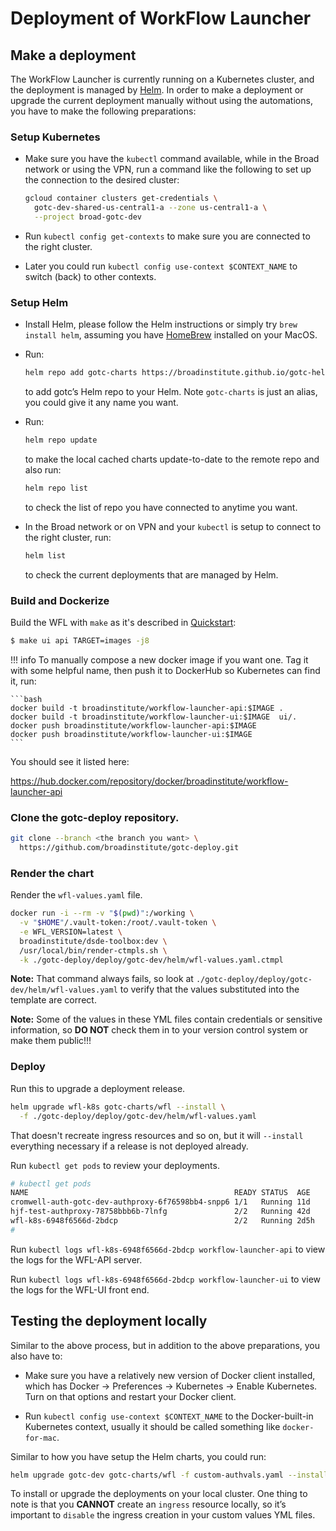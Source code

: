 # Deployment of WorkFlow Launcher

## Make a deployment

The WorkFlow Launcher is currently running on a Kubernetes cluster,
and the deployment is managed by [Helm](https://helm.sh/docs/intro/install/).
In order to make a deployment or upgrade the current deployment manually without
using the automations, you have to make the following preparations:

### Setup Kubernetes

- Make sure you have the `kubectl` command available,
  while in the Broad network or using the VPN,
  run a command like the following
  to set up the connection to the desired cluster:

  ```bash
  gcloud container clusters get-credentials \
    gotc-dev-shared-us-central1-a --zone us-central1-a \
    --project broad-gotc-dev
  ```

- Run `kubectl config get-contexts` to make sure you are connected
  to the right cluster.

- Later you could run `kubectl config use-context $CONTEXT_NAME`
  to switch (back) to other contexts.

### Setup Helm

- Install Helm,
  please follow the Helm instructions
  or simply try `brew install helm`,
  assuming you have [HomeBrew](https://brew.sh/)
  installed on your MacOS.

- Run:

  ```bash
  helm repo add gotc-charts https://broadinstitute.github.io/gotc-helm-repo/
  ```
  to add gotc’s Helm repo to your Helm.
  Note `gotc-charts` is just an alias, you could give it any name you want.

- Run:

  ```bash
  helm repo update
  ```
  to make the local cached charts update-to-date
  to the remote repo and also run:

  ```bash
  helm repo list
  ```
  to check the list of repo you have connected to anytime you want.

- In the Broad network or on VPN and your `kubectl`
  is setup to connect to the right cluster,  run:

  ```bash
  helm list
  ```
  to check the current deployments that are managed by Helm.

### Build and Dockerize

Build the WFL with `make` as it's described in [Quickstart](/docs/md/README.md):

```bash
$ make ui api TARGET=images -j8
```

!!! info
    To manually compose a new docker image if you want one.
    Tag it with some helpful name,
    then push it to DockerHub
    so Kubernetes can find it, run:

    ```bash
    docker build -t broadinstitute/workflow-launcher-api:$IMAGE .
    docker build -t broadinstitute/workflow-launcher-ui:$IMAGE  ui/.
    docker push broadinstitute/workflow-launcher-api:$IMAGE
    docker push broadinstitute/workflow-launcher-ui:$IMAGE
    ```

You should see it listed here:

https://hub.docker.com/repository/docker/broadinstitute/workflow-launcher-api

### Clone the gotc-deploy repository.

``` bash
git clone --branch <the branch you want> \
  https://github.com/broadinstitute/gotc-deploy.git
```

### Render the chart

Render the `wfl-values.yaml` file.

``` bash
docker run -i --rm -v "$(pwd)":/working \
  -v "$HOME"/.vault-token:/root/.vault-token \
  -e WFL_VERSION=latest \
  broadinstitute/dsde-toolbox:dev \
  /usr/local/bin/render-ctmpls.sh \
  -k ./gotc-deploy/deploy/gotc-dev/helm/wfl-values.yaml.ctmpl
```

**Note:**
That command always fails,
so look at `./gotc-deploy/deploy/gotc-dev/helm/wfl-values.yaml`
to verify that the values
substituted into the template are correct.

**Note:**
Some of the values in these YML files
contain credentials or sensitive information,
so **DO NOT** check them in
to your version control system
or make them public!!!

### Deploy

Run this to upgrade a deployment release.

```bash
helm upgrade wfl-k8s gotc-charts/wfl --install \
  -f ./gotc-deploy/deploy/gotc-dev/helm/wfl-values.yaml
```

That doesn't recreate ingress resources and so on,
but it will `--install` everything necessary
if a release is not deployed already.

Run `kubectl get pods` to review your deployments.

``` bash
# kubectl get pods
NAME                                              READY STATUS  AGE
cromwell-auth-gotc-dev-authproxy-6f76598bb4-snpp6 1/1   Running 11d
hjf-test-authproxy-78758bbb6b-7lnfg               2/2   Running 42d
wfl-k8s-6948f6566d-2bdcp                          2/2   Running 2d5h
#
```

Run `kubectl logs wfl-k8s-6948f6566d-2bdcp workflow-launcher-api`
to view the logs for the WFL-API server.

Run `kubectl logs wfl-k8s-6948f6566d-2bdcp workflow-launcher-ui`
to view the logs for the WFL-UI front end.

[//]: # (tbl stopped fixing stuff here.)

## Testing the deployment locally

Similar to the above process,
but in addition to the above preparations,
you also have to:

- Make sure you have a relatively new version of Docker client installed,
  which has Docker -> Preferences -> Kubernetes -> Enable Kubernetes.
  Turn on that options and restart your Docker client.

- Run `kubectl config use-context $CONTEXT_NAME`
  to the Docker-built-in Kubernetes context,
  usually it should be called something like `docker-for-mac`.

Similar to how you have setup the Helm charts, you could run:

```bash
helm upgrade gotc-dev gotc-charts/wfl -f custom-authvals.yaml --install
```

To install or upgrade the deployments on your local cluster.
One thing to note is that you **CANNOT** create
an `ingress` resource locally,
so it’s important to `disable` the ingress creation
in your custom values YML files.
